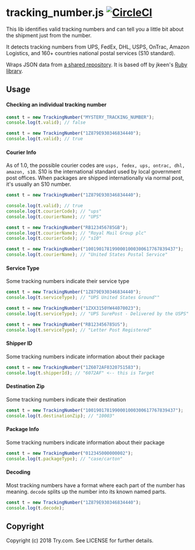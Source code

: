 # tracking_number.js [![CircleCI](https://circleci.com/gh/trycom/tracking_number.js/tree/master.svg?style=svg)](https://circleci.com/gh/trycom/tracking_number.js/tree/master)

This lib identifies valid tracking numbers and can tell you a little bit about the shipment just from the number.

It detects tracking numbers from UPS, FedEx, DHL, USPS, OnTrac, Amazon Logistics, and 160+ countries national postal services (S10 standard).

Wraps JSON data from [a shared
repository](https://github.com/jkeen/tracking_number_data). It is
based off by jkeen's [Ruby
library](https://github.com/jkeen/tracking_number).

## Usage

#### Checking an individual tracking number

```javascript
const t = new TrackingNumber("MYSTERY_TRACKING_NUMBER");
console.log(t.valid); // false

const t = new TrackingNumber("1Z879E930346834440");
console.log(t.valid); // true
```

#### Courier Info

As of 1.0, the possible courier codes are `usps, fedex, ups, ontrac, dhl, amazon, s10`. S10 is the international standard used by local government post offices. When packages are shipped internationally via normal post, it's usually an S10 number.

```javascript
const t = new TrackingNumber("1Z879E930346834440");

console.log(t.valid); // true
console.log(t.courierCode); // "ups"
console.log(t.courierName); // "UPS"

const t = new TrackingNumber("RB123456785GB");
console.log(t.courierName); // "Royal Mail Group plc"
console.log(t.courierCode); // "s10"

const t = new TrackingNumber("1001901781990001000300617767839437");
console.log(t.courierName); // "United States Postal Service"
```

#### Service Type

Some tracking numbers indicate their service type

```javascript
const t = new TrackingNumber("1Z879E930346834440");
console.log(t.serviceType); // "UPS United States Ground""

const t = new TrackingNumber("1ZXX3150YW44070023");
console.log(t.serviceType); // "UPS SurePost - Delivered by the USPS"

const t = new TrackingNumber("RB123456785US");
console.log(t.serviceType); // "Letter Post Registered"
```

#### Shipper ID

Some tracking numbers indicate information about their package

```javascript
const t = new TrackingNumber("1Z6072AF0320751583");
console.log(t.shipperId); // "6072AF" <-- this is Target
```

#### Destination Zip

Some tracking numbers indicate their destination

```javascript
const t = new TrackingNumber("1001901781990001000300617767839437");
console.log(t.destinationZip); // "10003"
```

#### Package Info

Some tracking numbers indicate information about their package

```javascript
const t = new TrackingNumber("012345000000002");
console.log(t.packageType); // "case/carton"
```

#### Decoding

Most tracking numbers have a format where each part of the number has meaning. `decode` splits up the number into its known named parts.

```javascript
const t = new TrackingNumber("1Z879E930346834440");
console.log(t.decode);
```

## Copyright

Copyright (c) 2018 Try.com. See LICENSE for further details.
